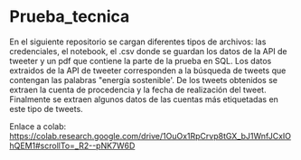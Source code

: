 # Prueba_tecnica
En el siguiente repositorio se cargan diferentes tipos de archivos: las credenciales, el notebook, el .csv donde se guardan los datos de la API de tweeter y un pdf que contiene la parte de la prueba en SQL.
Los datos extraidos de la API de tweeter corresponden a la búsqueda de tweets que contengan las palabras "energía sostenible'.
De los tweets obtenidos se extraen la cuenta de procedencia y la fecha de realización del tweet.
Finalmente se extraen algunos datos de las cuentas más etiquetadas en este tipo de tweets.

Enlace a colab: https://colab.research.google.com/drive/1OuOx1RpCrvp8tGX_bJ1WnfJCxIOhQEM1#scrollTo=_R2--pNK7W6D
